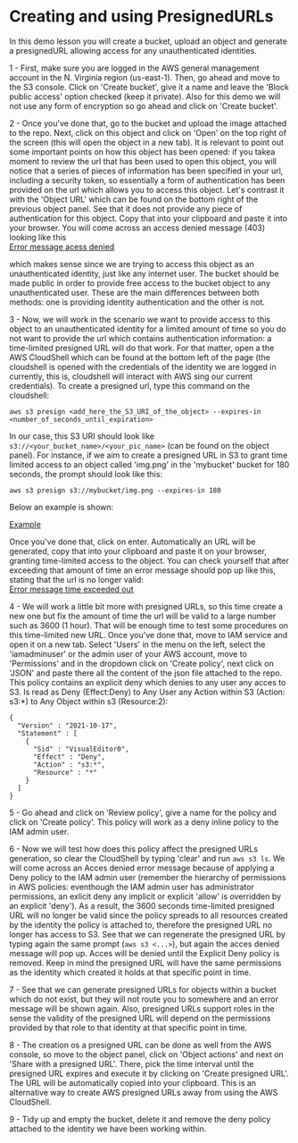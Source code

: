 # Creating and using PresignedURLs

In this demo lesson you will create a bucket, upload an object and generate a presignedURL allowing access for any unauthenticated identities. <br/>

1 - First, make sure you are logged in the AWS general management account in the N. Virginia region (us-east-1). Then, go ahead and move to the S3 console. Click on 'Create bucket', give it a name and leave the 'Block public access' option checked (keep it private). Also for this demo we will not use any form of encryption so go ahead and click on 'Create bucket'. <br/>

2 - Once you've done that, go to the bucket and upload the image attached to the repo. Next, click on this object and click on 'Open' on the top right of the screen (this will open the object in a new tab). It is relevant to point out some important points on how this object has been opened: if you takea moment to review the url that has been used to open this object, you will notice that a series of pieces of information has been specified in your url, including a security token, so essentially a form of authentication has been provided on the url which allows you to access this object. Let's contrast it with the 'Object URL' which can be found on the bottom right of the previous object panel. See that it does not provide any piece of authentication  for this object. Copy that into your clipboard and paste it into your browser. You will come across an access denied message (403) looking like this <br>
[Error message acess denied](deny_error_message.PNG)

which makes sense since we are trying to access this object as an unauthenticated identity, just like any internet user. The bucket should be made public in order to provide free access to the bucket object to any unauthenticated user. These are the main differences between both methods: one is providing identity authentication and the other is not. <br/>

3 - Now, we will work in the scenario we want to provide access to this object to an unauthenticated identity for a limited amount of time so you do not want to provide the url which contains authentication information: a time-limited presigned URL will do that work. For that matter, open a the AWS CloudShell which can be found at the bottom left of the page (the cloudshell is opened with the credentials of the identity we are logged in currently, this is, cloudshell will interact with AWS sing our current credentials). To create a presigned url, type this command on the cloudshell: <br/>

```
aws s3 presign <add_here_the_S3_URI_of_the_object> --expires-in <number_of_seconds_until_expiration>
```
In our case, this S3 URI should look like `s3://<your_bucket_name>/<your_pic_name>` (can be found on the object panel). For instance, if we aim to create a presigned URL in S3 to grant time limited access to an object called 'img.png' in the 'mybucket' bucket for 180 seconds, the prompt should look like this: <br/>
```
aws s3 presign s3://mybucket/img.png --expires-in 180
```
Below an example is shown: <br/>

[Example](example.PNG)

Once you've done that, click on enter. Automatically an URL will be generated, copy that into your clipboard and paste it on your browser, granting time-limited access to the object. You can check yourself that after exceeding that amount of time an error message should pop up like this, stating that the url is no longer valid: <br/>
[Error message time exceeded out](time_exceeded_error_message.PNG)
<br/>

4 - We will work a little bit more with presigned URLs, so this time create a new one but fix the amount of time the url will be valid to a large number such as 3600 (1 hour). That will be enough time to test some procedures on this time-limited new URL. Once you've done that, move to IAM service and open it on a new tab. Select 'Users' in the menu on the left, select the 'iamadminuser' or the admin user of your AWS account, move to 'Permissions' and in the dropdown click on 'Create policy', next click on 'JSON' and paste there all the content of the json file attached to the repo. This policy contains an explicit deny which denies to any user any acces to S3. Is read as Deny (Effect:Deny) to Any User any Action within S3 (Action: s3:*) to Any Object within s3 (Resource:2):<br/>

```
{
  "Version" : "2021-10-17",
  "Statement" : [
    {
      "Sid" : "VisualEditor0",
      "Effect" : "Deny",
      "Action" : "s3:*",
      "Resource" : "*"
    }
  ]
}
```
5 - Go ahead and click on 'Review policy', give a name for the policy and click on 'Create policy'. This policy will work as a deny inline policy to the IAM admin user. <br/>

6 - Now we will test how does this policy affect the presigned URLs generation, so clear the CloudShell by typing 'clear' and run `aws s3 ls`. We will come across an Acces denied error message because of applying a Deny policy to the IAM admin user (remember the hierarchy of permissions in AWS policies: eventhough the IAM admin user has administrator permissions, an exlicit deny any implicit or explicit 'allow' is overridden by an explicit 'deny'). As a result, the 3600 seconds time-limited presigned URL will no longer be valid since the policy spreads to all resources created by the identity the policy is attached to, therefore the presigned URL no longer has access to S3. See that we can regenerate the presigned URL by typing again the same prompt (`aws s3 <...>`), but again the acces denied message will pop up. Acces will be denied until the Explicit Deny policy is removed. Keep in mind the presigned URL will have the same permissions as the identity which created it holds at that specific point in time.<br/>

7 - See that we can generate presigned URLs for objects within a bucket which do not exist, but they will not route you to somewhere and an error message will be shown again. Also, presigned URLs support roles in the sense the validity of the presigned URL will depend on the permissions provided by that role to that identity at that specific point in time.<br/>

8 - The creation os a presigned URL can be done as well from the AWS console, so move to the object panel, click on 'Object actions' and next on 'Share <object name> with a presigned URL'. There, pick the time interval until the presigned URL expires and execute it by clicking on 'Create presigned URL'. The URL will be automatically copied into your clipboard. This is an alternative way to create AWS presigned URLs away from using the AWS CloudShell. <br/>

9 -  Tidy up and empty the bucket, delete it and remove the deny policy attached to the identity we have been working within. <br/>


